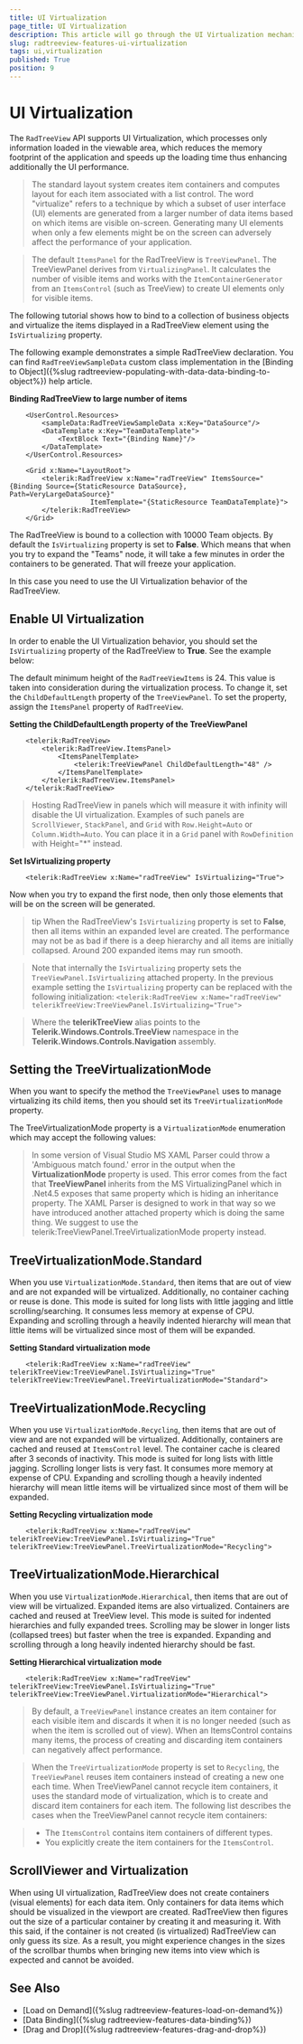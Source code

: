 ```yaml
---
title: UI Virtualization
page_title: UI Virtualization
description: This article will go through the UI Virtualization mechanism of the RadTreeView.
slug: radtreeview-features-ui-virtualization
tags: ui,virtualization
published: True
position: 9
---
```


# UI Virtualization

The `RadTreeView` API supports UI Virtualization, which processes only information loaded in the viewable area, which reduces the memory footprint of the application and speeds up the loading time thus enhancing additionally the UI performance.

> The standard layout system creates item containers and computes layout for each item associated with a list control. The word "virtualize" refers to a technique by which a subset of user interface (UI) elements are generated from a larger number of data items based on which items are visible on-screen. Generating many UI elements when only a few elements might be on the screen can adversely affect the performance of your application.

>The default `ItemsPanel` for the RadTreeView is `TreeViewPanel`. The TreeViewPanel derives from `VirtualizingPanel`. It calculates the number of visible items and works with the `ItemContainerGenerator` from an `ItemsControl` (such as TreeView) to create UI elements only for visible items.

The following tutorial shows how to bind to a collection of business objects and virtualize the items displayed in a RadTreeView element using the `IsVirtualizing` property.

The following example demonstrates a simple RadTreeView declaration. You can find `RadTreeViewSampleData` custom class implementation in the [Binding to Object]({%slug radtreeview-populating-with-data-data-binding-to-object%}) help article.

__Binding RadTreeView to large number of items__
```XAML
	<UserControl.Resources>	
	    <sampleData:RadTreeViewSampleData x:Key="DataSource"/>	
	    <DataTemplate x:Key="TeamDataTemplate">
	        <TextBlock Text="{Binding Name}"/>
	    </DataTemplate>	
	</UserControl.Resources>
	
	<Grid x:Name="LayoutRoot">	
	    <telerik:RadTreeView x:Name="radTreeView" ItemsSource="{Binding Source={StaticResource DataSource}, Path=VeryLargeDataSource}"
	                ItemTemplate="{StaticResource TeamDataTemplate}">
	    </telerik:RadTreeView>	
	</Grid>
```

The RadTreeView is bound to a collection with 10000 Team objects. By default the `IsVirtualizing` property is set to __False__. Which means that when you try to expand the "Teams" node, it will take a few minutes in order the containers to be generated. That will freeze your application.

In this case you need to use the UI Virtualization behavior of the RadTreeView. 

## Enable UI Virtualization

In order to enable the UI Virtualization behavior, you should set the `IsVirtualizing` property of the RadTreeView to __True__. See the example below:

The default minimum height of the `RadTreeViewItems` is 24. This value is taken into consideration during the virtualization process. To change it, set the `ChildDefaultLength` property of the `TreeViewPanel`. To set the property, assign the `ItemsPanel` property of `RadTreeView`.

__Setting the ChildDefaultLength property of the TreeViewPanel__
```XAML
	<telerik:RadTreeView>
		<telerik:RadTreeView.ItemsPanel>
			<ItemsPanelTemplate>
				<telerik:TreeViewPanel ChildDefaultLength="48" />
			</ItemsPanelTemplate>
		</telerik:RadTreeView.ItemsPanel>
	</telerik:RadTreeView>
```

> Hosting RadTreeView in panels which will measure it with infinity will disable the UI virtualization. Examples of such panels are `ScrollViewer`, `StackPanel`, and `Grid` with `Row.Height=Auto` or `Column.Width=Auto`. You can place it in a `Grid` panel with `RowDefinition` with Height="*" instead. 

__Set IsVirtualizing property__
```XAML
	<telerik:RadTreeView x:Name="radTreeView" IsVirtualizing="True">
```

Now when you try to expand the first node, then only those elements that will be on the screen will be generated.

>tip When the RadTreeView's `IsVirtualizing` property is set to __False__, then all items within an expanded level are created. The performance may not be as bad if there is a deep hierarchy and all items are initially collapsed. Around 200 expanded items may run smooth.

>Note that internally the `IsVirtualizing` property sets the `TreeViewPanel.IsVirtualizing` attached property. In the previous example setting the `IsVirtualizing` property can be replaced with the following initialization:	
`<telerik:RadTreeView x:Name="radTreeView" telerikTreeView:TreeViewPanel.IsVirtualizing="True">`

>Where the __telerikTreeView__ alias points to the __Telerik.Windows.Controls.TreeView__ namespace in the __Telerik.Windows.Controls.Navigation__ assembly.

## Setting the TreeVirtualizationMode

When you want to specify the method the `TreeViewPanel` uses to manage virtualizing its child items, then you should set its `TreeVirtualizationMode` property.

The TreeVirtualizationMode property is a `VirtualizationMode` enumeration which may accept the following values:

> In some version of Visual Studio MS XAML Parser could throw a 'Ambiguous match found.' error in the output when the __VirtualizationMode__ property is used. This error comes from the fact that __TreeViewPanel__ inherits from the MS VirtualizingPanel which in .Net4.5 exposes that same property which is hiding an inheritance property. The XAML Parser is designed to work in that way so we have introduced another attached property which is doing the same thing. We suggest to use the telerik:TreeViewPanel.TreeVirtualizationMode property instead.

## TreeVirtualizationMode.Standard

When you use `VirtualizationMode.Standard`, then items that are out of view and are not expanded will be virtualized. Additionally, no container caching or reuse is done. This mode is suited for long lists with little jagging and little scrolling/searching. It consumes less memory at expense of CPU. Expanding and scrolling through a heavily indented hierarchy will mean that little items will be virtualized since most of them will be expanded.

__Setting Standard virtualization mode__
```XAML
	<telerik:RadTreeView x:Name="radTreeView" telerikTreeView:TreeViewPanel.IsVirtualizing="True" telerikTreeView:TreeViewPanel.TreeVirtualizationMode="Standard">
```

## TreeVirtualizationMode.Recycling

When you use `VirtualizationMode.Recycling`, then items that are out of view and are not expanded will be virtualized. Additionally, containers are cached and reused at `ItemsControl` level. The container cache is cleared after 3 seconds of inactivity. This mode is suited for long lists with little jagging. Scrolling longer lists is very fast. It consumes more memory at expense of CPU. Expanding and scrolling though a heavily indented hierarchy will mean little items will be virtualized since most of them will be expanded.

__Setting Recycling virtualization mode__
```XAML
	<telerik:RadTreeView x:Name="radTreeView" telerikTreeView:TreeViewPanel.IsVirtualizing="True" telerikTreeView:TreeViewPanel.TreeVirtualizationMode="Recycling">
```

## TreeVirtualizationMode.Hierarchical

When you use `VirtualizationMode.Hierarchical`, then items that are out of view will be virtualized. Expanded items are also virtualized. Containers are cached and reused at TreeView level. This mode is suited for indented hierarchies and fully expanded trees. Scrolling may be slower in longer lists (collapsed trees) but faster when the tree is expanded. Expanding and scrolling through a long heavily indented hierarchy should be fast.

__Setting Hierarchical virtualization mode__
```XAML
	<telerik:RadTreeView x:Name="radTreeView" telerikTreeView:TreeViewPanel.IsVirtualizing="True" telerikTreeView:TreeViewPanel.VirtualizationMode="Hierarchical">
```

> By default, a `TreeViewPanel` instance creates an item container for each visible item and discards it when it is no longer needed (such as when the item is scrolled out of view). When an ItemsControl contains many items, the process of creating and discarding item containers can negatively affect performance. 

>When the `TreeVirtualizationMode` property is set to `Recycling`, the `TreeViewPanel` reuses item containers instead of creating a new one each time. When TreeViewPanel cannot recycle item containers, it uses the standard mode of virtualization, which is to create and discard item containers for each item. The following list describes the cases when the TreeViewPanel cannot recycle item containers:

> - The `ItemsControl` contains item containers of different types. 
> - You explicitly create the item containers for the `ItemsControl`.

## ScrollViewer and Virtualization

When using UI virtualization, RadTreeView does not create containers (visual elements) for each data item. Only containers for data items which should be visualized in the viewport are created. RadTreeView then figures out the size of a particular container by creating it and measuring it. With this said, if the container is not created (is virtualized) RadTreeView can only guess its size. As a result, you might experience changes in the sizes of the scrollbar thumbs when bringing new items into view which is expected and cannot be avoided.

## See Also
 * [Load on Demand]({%slug radtreeview-features-load-on-demand%})
 * [Data Binding]({%slug radtreeview-features-data-binding%})
 * [Drag and Drop]({%slug radtreeview-features-drag-and-drop%})
